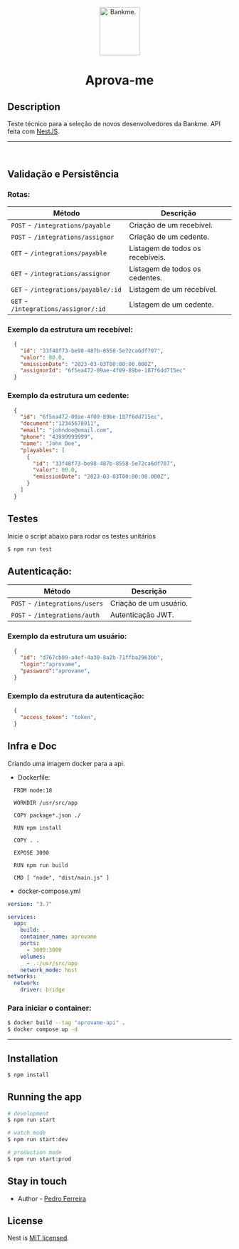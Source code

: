 <p align="center">
  <a href="https://bankme.tech/" target="blank"><img src="../assets/logo-bankme.png" width="91" height="108" alt="Bankme." /></a>
</p>
<h1 align="center">
  Aprova-me
</h1>

## Description
Teste técnico para a seleção de novos desenvolvedores da Bankme.
API feita com [NestJS](https://github.com/nestjs/nest).


<hr>
<br>

## Validação e Persistência

### Rotas:

| Método | Descrição
|---|---|
| `POST` - `/integrations/payable`  | Criação de um recebível. |
| `POST` - `/integrations/assignor`  | Criação de um cedente. |
| `GET` - `/integrations/payable`  | Listagem de todos os recebíveis. |
| `GET` - `/integrations/assignor`  | Listagem de todos os cedentes. |
| `GET` - `/integrations/payable/:id`  | Listagem de um recebível. |
| `GET` - `/integrations/assignor/:id`  | Listagem de um cedente. |


### Exemplo da estrutura um recebível:
```json
  {
    "id": "33f48f73-be98-487b-8558-5e72ca6df787",
    "valor": 80.0,
    "emissionDate": "2023-03-03T00:00:00.000Z",
    "assignorId": "6f5ea472-09ae-4f09-89be-187f6dd715ec"
  }
```

### Exemplo da estrutura um cedente:
```json
  {
    "id": "6f5ea472-09ae-4f09-89be-187f6dd715ec",
    "document":"12345678911",
    "email": "johndoe@email.com",
    "phone": "43999999999",
    "name": "John Doe",
    "playables": [
      {
        "id": "33f48f73-be98-487b-8558-5e72ca6df787",
        "valor": 80.0,
        "emissionDate": "2023-03-03T00:00:00.000Z",
      }
    ]
  }
```

## Testes
Inicie o script abaixo para rodar os testes unitários
```bash
$ npm run test
```


## Autenticação:

| Método | Descrição
|---|---|
| `POST` - `/integrations/users`  |  Criação de um usuário. |
| `POST` - `/integrations/auth`  | Autenticação JWT. |

### Exemplo da estrutura um usuário:
```json
  {
    "id": "d767cb09-a4ef-4a30-8a2b-71ffba2963bb",
    "login":"aprovame",
    "password":"aprovame",
  }
```

### Exemplo da estrutura da autenticação:
```json
  {
    "access_token": "token",
  }
```

## Infra e Doc
Criando uma imagem docker para a api.

-  Dockerfile:
```docker
  FROM node:18

  WORKDIR /usr/src/app

  COPY package*.json ./

  RUN npm install

  COPY . .

  EXPOSE 3000

  RUN npm run build

  CMD [ "node", "dist/main.js" ]
```
- docker-compose.yml
```yml
version: "3.7"

services:
  app:
    build: .
    container_name: aprovame
    ports:
      - 3000:3000
    volumes:
      - .:/usr/src/app
    network_mode: host
networks:
  network:
    driver: bridge
```

### Para iniciar o container:

```bash
$ docker build --tag "aprovame-api" .
$ docker compose up -d
```

<hr>

## Installation

```bash
$ npm install
```

## Running the app

```bash
# development
$ npm run start

# watch mode
$ npm run start:dev

# production mode
$ npm run start:prod
```

## Stay in touch
- Author - [Pedro Ferreira](https://www.linkedin.com/in/pedrolcsf/)
## License

Nest is [MIT licensed](LICENSE).
